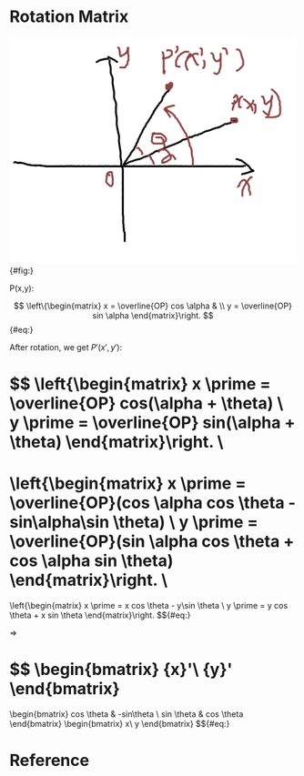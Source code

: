 



# Rotation Matrix

![Coordinate Roatation](assets/markdown-img-paste-20190126225013479.png){#fig:}

P(x,y):

$$
\left\{\begin{matrix}
x = \overline{OP} cos \alpha  & \\
y = \overline{OP} sin \alpha
\end{matrix}\right.
$${#eq:}

After rotation, we get $P \prime (x \prime, y \prime)$:

$$
\left\{\begin{matrix}
x \prime = \overline{OP} cos(\alpha + \theta) \\
y \prime = \overline{OP} sin(\alpha + \theta)
\end{matrix}\right. \\
=
\left\{\begin{matrix}
x \prime = \overline{OP}(cos \alpha cos \theta - sin\alpha\sin \theta) \\
y \prime = \overline{OP}(sin \alpha cos \theta + cos \alpha sin \theta)
\end{matrix}\right. \\
=
\left\{\begin{matrix}
x \prime = x cos \theta - y\sin \theta \\
y \prime = y cos \theta + x sin \theta
\end{matrix}\right.
$${#eq:}

=>

$$
\begin{bmatrix}
{x}'\\
{y}'
\end{bmatrix}
=
\begin{bmatrix}
cos \theta  & -sin\theta \\
sin \theta & cos \theta
\end{bmatrix}
\begin{bmatrix}
x\\
y
\end{bmatrix}
$${#eq:}











# Reference
